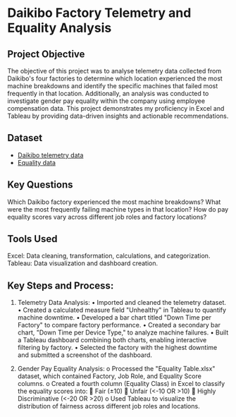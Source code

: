 # Daikibo Factory Telemetry and Equality Analysis
## Project Objective
The objective of this project was to analyse telemetry data collected from Daikibo's four factories to determine which location experienced the most machine breakdowns and identify the specific machines that failed most frequently in that location. Additionally, an analysis was conducted to investigate gender pay equality within the company using employee compensation data. This project demonstrates my proficiency in Excel and Tableau by providing data-driven insights and actionable recommendations.

## Dataset
- <a href="https://github.com/LyndahM/Deloitte-Job-Simulation/blob/main/daikibo-telemetry-data.json.zip">Daikibo telemetry data</a>
- <a href="https://github.com/LyndahM/Deloitte-Job-Simulation/blob/main/Equality%20Table.xlsx">Equality data</a>

## Key Questions
Which Daikibo factory experienced the most machine breakdowns?
What were the most frequently failing machine types in that location?
How do pay equality scores vary across different job roles and factory locations?

## Tools Used

Excel: Data cleaning, transformation, calculations, and categorization.
Tableau: Data visualization and dashboard creation.

## Key Steps and Process:
1.	Telemetry Data Analysis:
•	Imported and cleaned the telemetry dataset.
•	Created a calculated measure field "Unhealthy" in Tableau to quantify machine downtime.
•	Developed a bar chart titled "Down Time per Factory" to compare factory performance.
•	Created a secondary bar chart, "Down Time per Device Type," to analyze machine failures.
•	Built a Tableau dashboard combining both charts, enabling interactive filtering by factory.
•	Selected the factory with the highest downtime and submitted a screenshot of the dashboard.

2.	Gender Pay Equality Analysis:
o	Processed the "Equality Table.xlsx" dataset, which contained Factory, Job Role, and Equality Score columns.
o	Created a fourth column (Equality Class) in Excel to classify the equality scores into: 
	Fair (±10)
	Unfair (<-10 OR >10)
	Highly Discriminative (<-20 OR >20)
o	Used Tableau to visualize the distribution of fairness across different job roles and locations.
